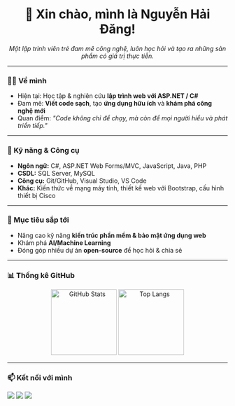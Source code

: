 <h1 align="center">👋 Xin chào, mình là Nguyễn Hải Đăng!</h1>  

<p align="center">
  <em>Một lập trình viên trẻ đam mê công nghệ, luôn học hỏi và tạo ra những sản phẩm có giá trị thực tiễn.</em>
</p>

---

### 🧑‍💻 Về mình  
- Hiện tại: Học tập & nghiên cứu **lập trình web với ASP.NET / C#**  
- Đam mê: **Viết code sạch**, tạo **ứng dụng hữu ích** và **khám phá công nghệ mới**  
- Quan điểm: *"Code không chỉ để chạy, mà còn để mọi người hiểu và phát triển tiếp."*  

---

### 🚀 Kỹ năng & Công cụ  
- **Ngôn ngữ:** C#, ASP.NET Web Forms/MVC, JavaScript, Java, PHP
- **CSDL:** SQL Server, MySQL  
- **Công cụ:** Git/GitHub, Visual Studio, VS Code  
- **Khác:** Kiến thức về mạng máy tính, thiết kế web với Bootstrap, cấu hình thiết bị Cisco  

---

### 🌱 Mục tiêu sắp tới  
- Nâng cao kỹ năng **kiến trúc phần mềm & bảo mật ứng dụng web**  
- Khám phá **AI/Machine Learning**  
- Đóng góp nhiều dự án **open-source** để học hỏi & chia sẻ  

---

### 📊 Thống kê GitHub  
<p align="center">
  <img src="https://github-readme-stats.vercel.app/api?username=USERNAME_CỦA_BẠN&show_icons=true&theme=radical" alt="GitHub Stats" height="150"/>
  <img src="https://github-readme-stats.vercel.app/api/top-langs/?username=USERNAME_CỦA_BẠN&layout=compact&theme=radical" alt="Top Langs" height="150"/>
</p>

---

### 📫 Kết nối với mình  
<p>
  <a href="mailto:EMAIL_CỦA_BẠN"><img src="https://img.shields.io/badge/Email-D14836?style=for-the-badge&logo=gmail&logoColor=white"/></a>
  <a href="https://linkedin.com/in/LINK_CỦA_BẠN"><img src="https://img.shields.io/badge/LinkedIn-0077B5?style=for-the-badge&logo=linkedin&logoColor=white"/></a>
  <a href="https://www.facebook.com/NHD15004?locale=vi_VN"><img src="https://img.shields.io/badge/Facebook-1877F2?style=for-the-badge&logo=facebook&logoColor=white"/></a>
</p>
